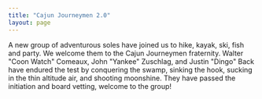 ```yaml
---
title: "Cajun Journeymen 2.0"
layout: page
---
```


A new group of adventurous soles have joined us to hike, kayak, ski, 
fish and party. We welcome them to the Cajun Journeymen fraternity. Walter 
"Coon Watch" Comeaux, John "Yankee" Zuschlag, and Justin "Dingo" Back 
have endured the test by conquering the swamp, sinking the hook, sucking 
in the thin altitude air, and shooting moonshine. They have passed the 
initiation and board vetting, welcome to the group!
